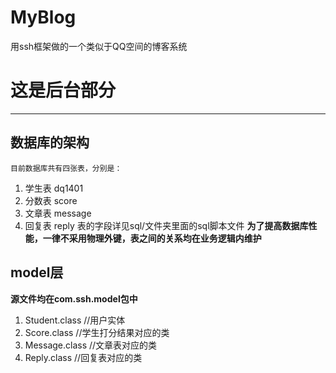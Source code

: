 # MyBlog
用ssh框架做的一个类似于QQ空间的博客系统
# 这是后台部分
    


----------

数据库的架构
------
    目前数据库共有四张表，分别是：
    

 1. 学生表 dq1401
 2. 分数表 score
 3. 文章表 message
 4. 回复表 reply
   表的字段详见sql/文件夹里面的sql脚本文件
**为了提高数据库性能，一律不采用物理外键，表之间的关系均在业务逻辑内维护**

## model层 ##
    
**源文件均在com.ssh.model包中**
 1. Student.class  //用户实体
 2. Score.class  //学生打分结果对应的类
 3. Message.class //文章表对应的类
 4. Reply.class //回复表对应的类